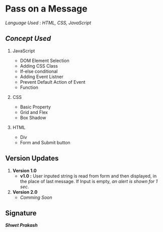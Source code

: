 # Pass on a Message

*Language Used* : *HTML, CSS, JavaScript*  

## *Concept Used* 
1. JavaScript
    - DOM Element Selection
    - Adding CSS Class
    - If-else conditional
    - Adding Event Listner
    - Prevent Default Action of Event
    - Function
   
2. CSS
    - Basic Property
    - Grid and Flex
    - Box Shadow
    
3. HTML
    - Div 
    - Form and Submit button  
    
 
 ## Version Updates
 
 1. **Version 1.0** 
    - **v1.0 :** User inputed string is read from form and then displayed, in the place of last message. If Input is empty, *an alert is shown for 1 sec*.
 3. **Version 2.0**
    - *Comming Soon*


## Signature

***Shwet Prakash***
